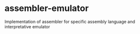 # assembler-emulator
Implementation of assembler for specific assembly language and interpretative emulator
